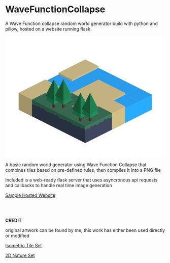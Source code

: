 # WaveFunctionCollapse
A Wave Function collapse random world generator build with python and pillow, hosted on a website running flask

![Example Generated World](https://github.com/explosion33/WaveFunctionCollapse/blob/main/web/app/static/images/example.png)

A basic random world generator using Wave Function Collapse that combines tiles based on pre-defined rules, then compiles it into a PNG file

Included is a web-ready flask server that uses asyncronous api requests and callbacks to handle real time image generation

[Sample Hosted Website](http://wfc.armstronglabs.net)


<br>
<br>

**CREDIT**



original artwork can be found by me, this work has either been used directly or modified

[Isometric Tile Set](https://rgsdev.itch.io/free-isometric-dungeon-game-tileset-2d-asset-by-rgsdev?download)

[2D Nature Set](https://opengameart.org/content/nature-tileset)

